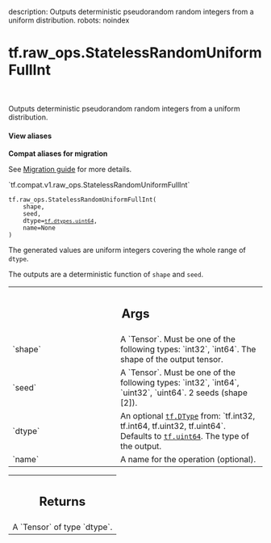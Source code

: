 description: Outputs deterministic pseudorandom random integers from a uniform distribution.
robots: noindex

# tf.raw_ops.StatelessRandomUniformFullInt

<!-- Insert buttons and diff -->

<table class="tfo-notebook-buttons tfo-api nocontent" align="left">

</table>



Outputs deterministic pseudorandom random integers from a uniform distribution.


<section class="expandable">
  <h4 class="showalways">View aliases</h4>
  <p>
<b>Compat aliases for migration</b>
<p>See
<a href="https://www.tensorflow.org/guide/migrate">Migration guide</a> for
more details.</p>
<p>`tf.compat.v1.raw_ops.StatelessRandomUniformFullInt`</p>
</p>
</section>

<pre class="devsite-click-to-copy prettyprint lang-py tfo-signature-link">
<code>tf.raw_ops.StatelessRandomUniformFullInt(
    shape,
    seed,
    dtype=<a href="../../tf/dtypes.md#uint64"><code>tf.dtypes.uint64</code></a>,
    name=None
)
</code></pre>



<!-- Placeholder for "Used in" -->

The generated values are uniform integers covering the whole range of `dtype`.

The outputs are a deterministic function of `shape` and `seed`.

<!-- Tabular view -->
 <table class="responsive fixed orange">
<colgroup><col width="214px"><col></colgroup>
<tr><th colspan="2"><h2 class="add-link">Args</h2></th></tr>

<tr>
<td>
`shape`<a id="shape"></a>
</td>
<td>
A `Tensor`. Must be one of the following types: `int32`, `int64`.
The shape of the output tensor.
</td>
</tr><tr>
<td>
`seed`<a id="seed"></a>
</td>
<td>
A `Tensor`. Must be one of the following types: `int32`, `int64`, `uint32`, `uint64`.
2 seeds (shape [2]).
</td>
</tr><tr>
<td>
`dtype`<a id="dtype"></a>
</td>
<td>
An optional <a href="../../tf/dtypes/DType.md"><code>tf.DType</code></a> from: `tf.int32, tf.int64, tf.uint32, tf.uint64`. Defaults to <a href="../../tf.md#uint64"><code>tf.uint64</code></a>.
The type of the output.
</td>
</tr><tr>
<td>
`name`<a id="name"></a>
</td>
<td>
A name for the operation (optional).
</td>
</tr>
</table>



<!-- Tabular view -->
 <table class="responsive fixed orange">
<colgroup><col width="214px"><col></colgroup>
<tr><th colspan="2"><h2 class="add-link">Returns</h2></th></tr>
<tr class="alt">
<td colspan="2">
A `Tensor` of type `dtype`.
</td>
</tr>

</table>


